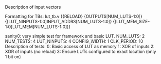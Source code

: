 Description of input vectors

Formatting for TBs:
    lut_tb.v
        {{RELOAD}
        {OUTPUTS[NUM_LUTS-1:0]}
        {[LUT_NINPUTS-1:0]INPUT_ADDRS[NUM_LUTS-1:0]}
        {[LUT_MEM_SIZE-1:0]LUT_MEM[NUM_LUTS-1:0]}}

sanity0: very simple test for framework and basic LUT.
    NUM_LUTS: 2
    NUM_TESTS: 4
    LUT_NINPUTS: 4
    CONFIG_WIDTH: 1
    CLK_PERIOD: 10
    Description of tests:
        0: Basic access of LUT as memory
        1: XOR of inputs
        2: XOR of inputs (no reload)
        3: Ensure LUTs configured to exact location (only 1 bit on)

